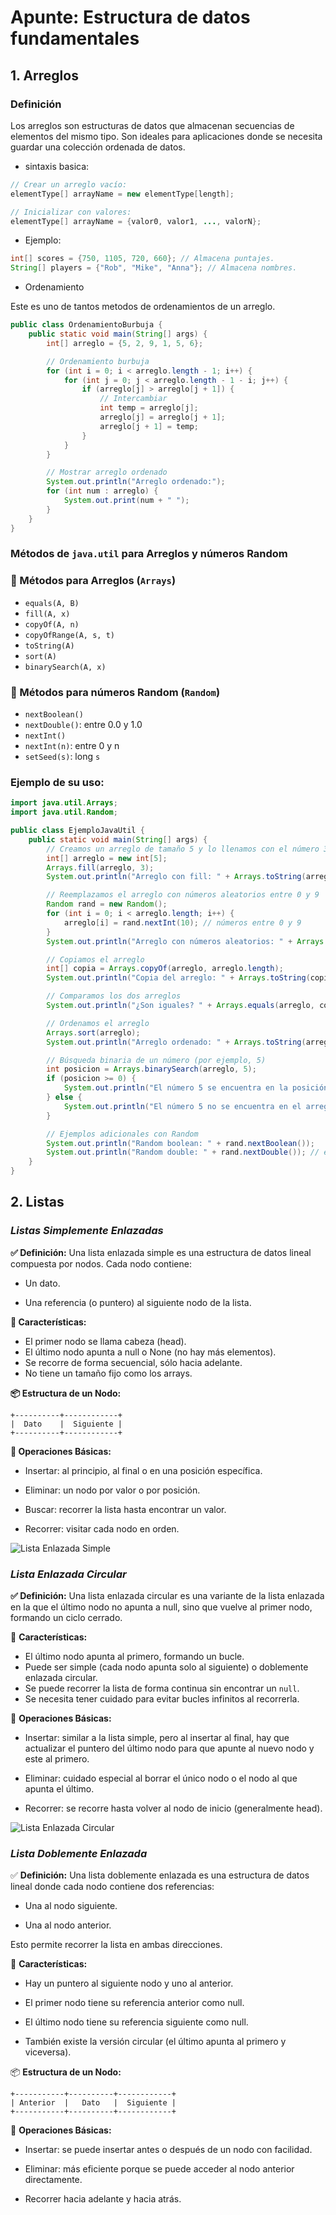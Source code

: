 # Apunte: Estructura de datos fundamentales

## 1. Arreglos
### Definición
Los arreglos son estructuras de datos que almacenan secuencias de elementos del mismo tipo. Son ideales para aplicaciones donde se necesita guardar una colección ordenada de datos.
- sintaxis basica:
```java
// Crear un arreglo vacío:
elementType[] arrayName = new elementType[length];  

// Inicializar con valores:
elementType[] arrayName = {valor0, valor1, ..., valorN};  
```
- Ejemplo:
```java
int[] scores = {750, 1105, 720, 660}; // Almacena puntajes.
String[] players = {"Rob", "Mike", "Anna"}; // Almacena nombres.
```
- Ordenamiento

Este es uno de tantos metodos de ordenamientos de un arreglo.
```java
public class OrdenamientoBurbuja {
    public static void main(String[] args) {
        int[] arreglo = {5, 2, 9, 1, 5, 6};

        // Ordenamiento burbuja
        for (int i = 0; i < arreglo.length - 1; i++) {
            for (int j = 0; j < arreglo.length - 1 - i; j++) {
                if (arreglo[j] > arreglo[j + 1]) {
                    // Intercambiar
                    int temp = arreglo[j];
                    arreglo[j] = arreglo[j + 1];
                    arreglo[j + 1] = temp;
                }
            }
        }

        // Mostrar arreglo ordenado
        System.out.println("Arreglo ordenado:");
        for (int num : arreglo) {
            System.out.print(num + " ");
        }
    }
}
```
### Métodos de `java.util` para **Arreglos** y números **Random**

### 📗 Métodos para Arreglos (`Arrays`)
- `equals(A, B)`
- `fill(A, x)`
- `copyOf(A, n)`
- `copyOfRange(A, s, t)`
- `toString(A)`
- `sort(A)`
- `binarySearch(A, x)`

### 🔵 Métodos para números Random (`Random`)
- `nextBoolean()`
- `nextDouble()`: entre 0.0 y 1.0
- `nextInt()`
- `nextInt(n)`: entre 0 y n
- `setSeed(s)`: long `s`

### Ejemplo de su uso:
```java
import java.util.Arrays;
import java.util.Random;

public class EjemploJavaUtil {
    public static void main(String[] args) {
        // Creamos un arreglo de tamaño 5 y lo llenamos con el número 3
        int[] arreglo = new int[5];
        Arrays.fill(arreglo, 3);
        System.out.println("Arreglo con fill: " + Arrays.toString(arreglo));

        // Reemplazamos el arreglo con números aleatorios entre 0 y 9
        Random rand = new Random();
        for (int i = 0; i < arreglo.length; i++) {
            arreglo[i] = rand.nextInt(10); // números entre 0 y 9
        }
        System.out.println("Arreglo con números aleatorios: " + Arrays.toString(arreglo));

        // Copiamos el arreglo
        int[] copia = Arrays.copyOf(arreglo, arreglo.length);
        System.out.println("Copia del arreglo: " + Arrays.toString(copia));

        // Comparamos los dos arreglos
        System.out.println("¿Son iguales? " + Arrays.equals(arreglo, copia));

        // Ordenamos el arreglo
        Arrays.sort(arreglo);
        System.out.println("Arreglo ordenado: " + Arrays.toString(arreglo));

        // Búsqueda binaria de un número (por ejemplo, 5)
        int posicion = Arrays.binarySearch(arreglo, 5);
        if (posicion >= 0) {
            System.out.println("El número 5 se encuentra en la posición: " + posicion);
        } else {
            System.out.println("El número 5 no se encuentra en el arreglo.");
        }

        // Ejemplos adicionales con Random
        System.out.println("Random boolean: " + rand.nextBoolean());
        System.out.println("Random double: " + rand.nextDouble()); // entre 0.0 y 1.0
    }
}
```
## 2. Listas 

### *Listas Simplemente Enlazadas*
**✅ Definición:**
Una lista enlazada simple es una estructura de datos lineal compuesta por nodos. Cada nodo contiene: 
- Un dato.

- Una referencia (o puntero) al siguiente nodo de la lista.

**🔧 Características:**
- El primer nodo se llama cabeza (head).
- El último nodo apunta a null o None (no hay más elementos).
- Se recorre de forma secuencial, sólo hacia adelante.
- No tiene un tamaño fijo como los arrays.

**📦 Estructura de un Nodo:**
```
+----------+------------+
|  Dato    |  Siguiente |
+----------+------------+
```


**🔁 Operaciones Básicas:**
- Insertar: al principio, al final o en una posición específica.

- Eliminar: un nodo por valor o por posición.

- Buscar: recorrer la lista hasta encontrar un valor.

- Recorrer: visitar cada nodo en orden.

![Lista Enlazada Simple](imagenes/ListaSimplementeEnlazada.png)

### *Lista Enlazada Circular*
**✅ Definición:**
Una lista enlazada circular es una variante de la lista enlazada en la que el último nodo no apunta a null, sino que vuelve al primer nodo, formando un ciclo cerrado.

🔧 **Características:**
- El último nodo apunta al primero, formando un bucle.
- Puede ser simple (cada nodo apunta solo al siguiente) o doblemente enlazada circular.
- Se puede recorrer la lista de forma continua sin encontrar un ```null```.
- Se necesita tener cuidado para evitar bucles infinitos al recorrerla.

🔁 **Operaciones Básicas:**
- Insertar: similar a la lista simple, pero al insertar al final, hay que actualizar el puntero del último nodo para que apunte al nuevo nodo y este al primero.

- Eliminar: cuidado especial al borrar el único nodo o el nodo al que apunta el último.

- Recorrer: se recorre hasta volver al nodo de inicio (generalmente head).

![Lista Enlazada Circular](imagenes/ListaCircular.png)
### *Lista Doblemente Enlazada* 
✅ **Definición:**
Una lista doblemente enlazada es una estructura de datos lineal donde cada nodo contiene dos referencias:

- Una al nodo siguiente.

- Una al nodo anterior.

Esto permite recorrer la lista en ambas direcciones.

🔧 **Características:**
- Hay un puntero al siguiente nodo y uno al anterior.

- El primer nodo tiene su referencia anterior como null.

- El último nodo tiene su referencia siguiente como null.

- También existe la versión circular (el último apunta al primero y viceversa).

📦 **Estructura de un Nodo:**

```
+-----------+----------+------------+
| Anterior  |   Dato   |  Siguiente |
+-----------+----------+------------+
```


🔁 **Operaciones Básicas:**
- Insertar: se puede insertar antes o después de un nodo con facilidad.

- Eliminar: más eficiente porque se puede acceder al nodo anterior directamente.

- Recorrer hacia adelante y hacia atrás.

